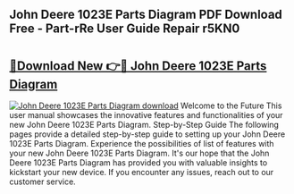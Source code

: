 ## John Deere 1023E Parts Diagram PDF Download Free - Part-rRe User Guide Repair r5KN0

# <h2><a href="http://dflwta5.blite.top/?on=John+Deere+1023E+Parts+Diagram">🔗Download New 👉🔴 John Deere 1023E Parts Diagram</a></h2>

[![John Deere 1023E Parts Diagram download](https://i.imgur.com/lujVjoI.png)](http://dflwta5.blite.top/?on=John+Deere+1023E+Parts+Diagram)
Welcome to the Future This user manual showcases the innovative features and functionalities of your new John Deere 1023E Parts Diagram. Step-by-Step Guide The following pages provide a detailed step-by-step guide to setting up your John Deere 1023E Parts Diagram. Experience the possibilities of list of features with your new John Deere 1023E Parts Diagram. It's our hope that the John Deere 1023E Parts Diagram has provided you with valuable insights to kickstart your new device. If you encounter any issues, reach out to our customer service.
